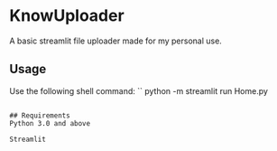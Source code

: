 # KnowUploader
A basic streamlit file uploader made for my personal use.

## Usage
Use the following shell command:
``
python -m streamlit run Home.py
```

## Requirements
Python 3.0 and above

Streamlit
